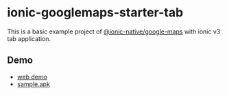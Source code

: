 # ionic-googlemaps-starter-tab

This is a basic example project of [@ionic-native/google-maps](https://www.npmjs.com/package/@ionic-native/google-maps) with ionic v3 tab application.

## Demo

- [web demo](https://mapsplugin.github.io/ionic-googlemaps-starter-tab/)
- [sample.apk](./sample.apk)

